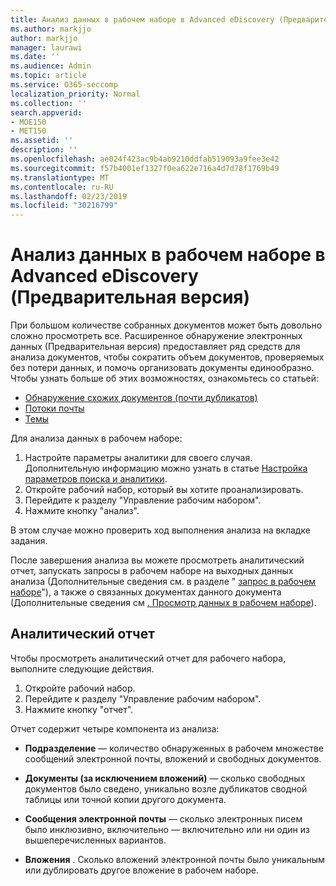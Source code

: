```yaml
---
title: Анализ данных в рабочем наборе в Advanced eDiscovery (Предварительная версия)
ms.author: markjjo
author: markjjo
manager: laurawi
ms.date: ''
ms.audience: Admin
ms.topic: article
ms.service: O365-seccomp
localization_priority: Normal
ms.collection: ''
search.appverid:
- MOE150
- MET150
ms.assetid: ''
description: ''
ms.openlocfilehash: ae024f423ac9b4ab9210ddfab519093a9fee3e42
ms.sourcegitcommit: f57b4001ef1327f0ea622e716a4d7d78f1769b49
ms.translationtype: MT
ms.contentlocale: ru-RU
ms.lasthandoff: 02/23/2019
ms.locfileid: "30216799"
---
```

# <a name="analyze-data-in-a-working-set-in-advanced-ediscovery-preview"></a>Анализ данных в рабочем наборе в Advanced eDiscovery (Предварительная версия)

При большом количестве собранных документов может быть довольно сложно просмотреть все. Расширенное обнаружение электронных данных (Предварительная версия) предоставляет ряд средств для анализа документов, чтобы сократить объем документов, проверяемых без потери данных, и помочь организовать документы единообразно. Чтобы узнать больше об этих возможностях, ознакомьтесь со статьей:

- [Обнаружение схожих документов (почти дубликатов)](near-duplicates.md)
- [Потоки почты](email-threading.md)
- [Темы](themes.md)

Для анализа данных в рабочем наборе:

1. Настройте параметры аналитики для своего случая. Дополнительную информацию можно узнать в статье [Настройка параметров поиска и аналитики](configure-search-analytics-settings.md).
2. Откройте рабочий набор, который вы хотите проанализировать.
3. Перейдите к разделу "Управление рабочим набором".
4. Нажмите кнопку "анализ".

В этом случае можно проверить ход выполнения анализа на вкладке задания.

 После завершения анализа вы можете просмотреть аналитический отчет, запускать запросы в рабочем наборе на выходных данных анализа (Дополнительные сведения см. в разделе " [запрос в рабочем наборе](working-set-search.md)"), а также о связанных документах данного документа (Дополнительные сведения см [. Просмотр данных в рабочем наборе](reviewing-data-in-working-set.md)).

## <a name="analytics-report"></a>Аналитический отчет

Чтобы просмотреть аналитический отчет для рабочего набора, выполните следующие действия.

1. Откройте рабочий набор.
2. Перейдите к разделу "Управление рабочим набором".
3. Нажмите кнопку "отчет".

Отчет содержит четыре компонента из анализа:

- **Подразделение** — количество обнаруженных в рабочем множестве сообщений электронной почты, вложений и свободных документов.

- **Документы (за исключением вложений)** — сколько свободных документов было сведено, уникально возле дубликатов сводной таблицы или точной копии другого документа.

- **Сообщения электронной почты** — сколько электронных писем было инклюзивно, включительно — включительно или ни один из вышеперечисленных вариантов.

- **Вложения** . Сколько вложений электронной почты было уникальным или дублировать другое вложение в рабочем наборе.